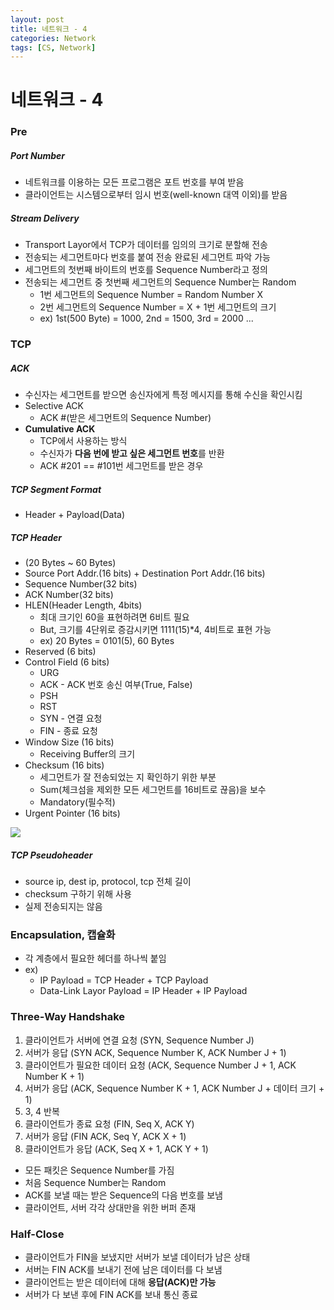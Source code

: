 ```yaml
---
layout: post
title: 네트워크 - 4
categories: Network
tags: [CS, Network]
---
```


# 네트워크 - 4

### Pre

##### Port Number

- 네트워크를 이용하는 모든 프로그램은 포트 번호를 부여 받음
- 클라이언트는 시스템으로부터 임시 번호(well-known 대역 이외)를 받음

##### Stream Delivery

- Transport Layor에서 TCP가 데이터를 임의의 크기로 분할해 전송
- 전송되는 세그먼트마다 번호를 붙여 전송 완료된 세그먼트 파악 가능
- 세그먼트의 첫번째 바이트의 번호를 Sequence Number라고 정의
- 전송되는 세그먼트 중 첫번째 세그먼트의 Sequence Number는 Random
  - 1번 세그먼트의 Sequence Number = Random Number X
  - 2번 세그먼트의 Sequence Number = X + 1번 세그먼트의 크기
  - ex) 1st(500 Byte) = 1000, 2nd = 1500, 3rd = 2000 ...

### TCP

##### ACK

- 수신자는 세그먼트를 받으면 송신자에게 특정 메시지를 통해 수신을 확인시킴
- Selective ACK
  - ACK #(받은 세그먼트의 Sequence Number)
- **Cumulative ACK**
  - TCP에서 사용하는 방식
  - 수신자가 **다음 번에 받고 싶은 세그먼트 번호**를 반환
  - ACK #201 == #101번 세그먼트를 받은 경우

##### TCP Segment Format

- Header + Payload(Data)

##### TCP Header

- (20 Bytes ~ 60 Bytes)
- Source Port Addr.(16 bits) + Destination Port Addr.(16 bits)
- Sequence Number(32 bits)
- ACK Number(32 bits)
- HLEN(Header Length, 4bits)
  - 최대 크기인 60을 표현하려면 6비트 필요
  - But, 크기를 4단위로 증감시키면 1111(15)\*4, 4비트로 표현 가능
  - ex) 20 Bytes = 0101(5), 60 Bytes
- Reserved (6 bits)
- Control Field (6 bits)
  - URG
  - ACK - ACK 번호 송신 여부(True, False)
  - PSH
  - RST
  - SYN - 연결 요청
  - FIN - 종료 요청
- Window Size (16 bits)
  - Receiving Buffer의 크기
- Checksum (16 bits)
  - 세그먼트가 잘 전송되었는 지 확인하기 위한 부분
  - Sum(체크섬을 제외한 모든 세그먼트를 16비트로 끊음)을 보수
  - Mandatory(필수적)
- Urgent Pointer (16 bits)

<img src="https://github.com/L-Hyun/L-Hyun.github.io/blob/main/assets/Network/4-1.png?raw=true"/>

##### TCP Pseudoheader

- source ip, dest ip, protocol, tcp 전체 길이
- checksum 구하기 위해 사용
- 실제 전송되지는 않음

### Encapsulation, 캡슐화

- 각 계층에서 필요한 헤더를 하나씩 붙임
- ex)
  - IP Payload = TCP Header + TCP Payload
  - Data-Link Layor Payload = IP Header + IP Payload

### Three-Way Handshake

1. 클라이언트가 서버에 연결 요청 (SYN, Sequence Number J)
2. 서버가 응답 (SYN ACK, Sequence Number K, ACK Number J + 1)
3. 클라이언트가 필요한 데이터 요청 (ACK, Sequence Number J + 1, ACK Number K + 1)
4. 서버가 응답 (ACK, Sequence Number K + 1, ACK Number J + 데이터 크기 + 1)
5. 3, 4 반복
6. 클라이언트가 종료 요청 (FIN, Seq X, ACK Y)
7. 서버가 응답 (FIN ACK, Seq Y, ACK X + 1)
8. 클라이언트가 응답 (ACK, Seq X + 1, ACK Y + 1)

- 모든 패킷은 Sequence Number를 가짐
- 처음 Sequence Number는 Random
- ACK를 보낼 때는 받은 Sequence의 다음 번호를 보냄
- 클라이언트, 서버 각각 상대만을 위한 버퍼 존재

### Half-Close

- 클라이언트가 FIN을 보냈지만 서버가 보낼 데이터가 남은 상태
- 서버는 FIN ACK를 보내기 전에 남은 데이터를 다 보냄
- 클라이언트는 받은 데이터에 대해 **응답(ACK)만 가능**
- 서버가 다 보낸 후에 FIN ACK를 보내 통신 종료
